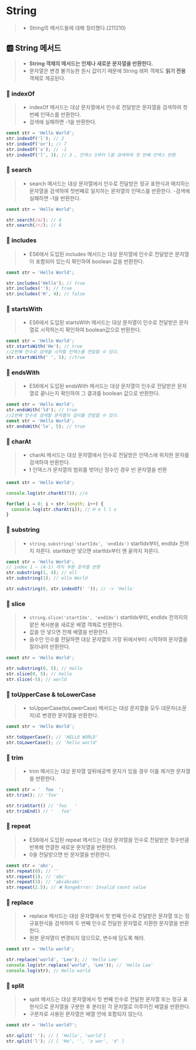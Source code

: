 # String
> - String의 메서드들에 대해 정리했다.(211210)

## 🆎 String 메서드
> - **String 객체의 메서드는 언제나 새로운 문자열을 반환한다.** 
> - 문자열은 변경 불가능한 원시 값이기 때문에 String 래퍼 객체도 **읽기 전용** 객체로 제공된다. 

### 📍 indexOf
> -  indexOf 메서드는 대상 문자열에서 인수로 전달받은 문자열을 검색하여 첫 번째 인덱스를 반환한다. 
> - 검색에 실패하면 -1을 반환한다.
```js
const str = 'Hello World';
str.indexOf('l'); // 2
str.indexOf('or'); // 7
str.indexOf('x'); // -1
str.indexOf('l', 3); // 3 , 인덱스 3부터 l을 검색하여 첫 번째 인덱스 반환
```

### 📍 search
> - search 메서드는 대상 문자열에서 인수로 전달받은 정규 표현식과 매치하는 문자열을 검색하여 첫번째로 일치하는 문자열의 인덱스를 반환한다. 
> -검색에 실패하면 -1을 반환한다.
```js
const str = 'Hello World';

str.search(/o/); // 4
str.search(/r/); // 8
```

### 📍 includes
> - ES6에서 도입된 includes 메서드는 대상 문자열에 인수로 전달받은 문자열이 포함되어 있는지 확인하여 boolean 값을 반환한다.
```js
const str = 'Hello World';

str.includes('Hello'); // true
str.includes(''); // true
str.includes('H', 4); // false
```

### 📍 startsWith
> - ES6에서 도입된 startsWith 메서드는 대상 문자열이 인수로 전달받은 문자열로 시작하는지 확인하여 boolean값으로 반환한다.
```js
const str = 'Hello World';
str.startsWith('He'); // true
//2번째 인수로 검색을 시작할 인덱스를 전달할 수 있다.
str.startsWith(' ', 5); //true
```

### 📍 endsWith
> - ES6에서 도입된 endsWith 메서드는 대상 문자열이 인수로 전달받은 문자열로 끝나는지 확인하여 그 결과를 boolean 값으로 반환한다.
```js
const str = 'Hello World';
str.endsWith('ld'); // true
//2번째 인수로 검색할 문자열의 길이를 전달할 수 있다.
const str = 'Hello World';
str.endsWith('lo', 5); // true
```

### 📍 charAt
> - charAt 메서드는 대상 문자열에서 인수로 전달받은 인덱스에 위치한 문자를 검색하여 반환한다.
> - ❗ 인덱스가 문자열의 범위를 벗어난 정수인 경우 빈 문자열을 반환
```js
const str = 'Hello World';

console.log(str.charAt(7)); //o

for(let i = 0; i < str.length; i++) {
  console.log(str.charAt(i)); // H e l l o
}
```

### 📍 substring
> - `string.substring('startIdx', 'endIdx')` startIdx부터, endIdx 전까지 자른다. startIdx만 넣으면 startIdx부터 맨 끝까지 자른다.
```js
const str = 'Hello World';
// index 1 ~ (4-1) 까지 부분 문자열 반환
str.substring(1, 4); // ell
str.substring(1); // ello World

str.substring(0, str.indexOf(' ')); // -> 'Hello'
```

### 📍 slice
> - `string.slice('startIdx', 'endIdx')` 
startIdx부터, endIdx 전까지의 얕은 복사본을 새로운 배열 객체로 반환한다.
> - 값을 안 넣으면 전체 배열을 반환한다.
> - 음수인 인수를 전달하면 대상 문자열의 가장 뒤에서부터 시작하여 문자열을 잘라내어 반환한다.
```js
const str = 'Hello World';

str.substring(0, 5); // hello
str.slice(0, 5); // hello
str.slice(-5); // world
```

### 📍 toUpperCase & toLowerCase
> - toUpperCase(toLowerCase) 메서드는 대상 문자열을 모두 대문자(소문자)로 변경한 문자열을 반환한다.
```js
const str = 'Hello World';

str.toUpperCase(); // 'HELLO WORLD'
str.toLowerCase(); // 'hello world'
```

### 📍 trim
> - trim 메서드는 대상 문자열 앞뒤에공백 문자가 있을 경우 이를 제거한 문자열을 반환한다.
```js
const str = '  foo  ';
str.trim(); // 'foo'

str.trimStart() // 'foo   '
str.trimEnd() // '   foo'
```

### 📍 repeat
> - ES6에서 도입된 repeat 메서드는 대상 문자열을 인수로 전달받은 정수만큼 반복해 연결한 새로운 문자열을 반환한다.
> - 0을 전달받으면 빈 문자열을 반환한다.
```js
const str = 'abc';
str.repeat(0); // ''
str.repeat(1); // 'abc'
str.repeat(3); // 'abcabcabc'
str.repeat(2.5); // ❌ RangeError: Invalid count value
```

### 📍 replace
> - replace 메서드는 대상 문자열에서 첫 번째 인수로 전달받은 문자열 또는 정규표현식을 검색하여 두 번째 인수로 전달한 문자열로 치환한 문자열을 반환한다.
> - 원본 문자열이 변경되지 않으므로, 변수에 담도록 해라. 
```js
const str = 'Hello world';

str.replace('world', 'Lee'); // 'Hello Lee'
console.log(str.replace('world', 'Lee')); // 'Hello Lee'
console.log(str); // Hello world
```

### 📍 split
> - split 메서드는 대상 문자열에서 첫 번째 인수로 전달한 문자열 또는 정규 표현식으로 문자열을 구분한 후 분리된 각 문자열로 이루어진 배열을 반환한다.
> - 구분자로 사용된 문자열은 배열 안에 포함되지 않는다.
```js
const str = 'Hello world?';

str.split(' '); // [ 'Hello', 'world']
str.split('l'); // [ 'He', '', 'o wor', 'd' ]